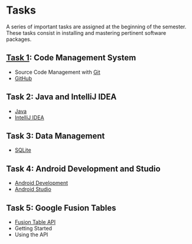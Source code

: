 # Tasks

A series of important tasks are assigned at the beginning of the semester.
These tasks consist in installing and mastering pertinent software packages.

[Task 1](./1task.md): Code Management System
------------------------------
* Source Code Management with [Git](http://git-scm.com/)
* [GitHub](https://github.com/)

Task 2: Java and IntelliJ IDEA
------------------------------
* [Java](https://www.java.com/)
* [IntelliJ IDEA](https://www.jetbrains.com/idea/)

Task 3: Data Management
-----------------------
* [SQLite](http://www.sqlite.org)

Task 4: Android Development and Studio
--------------------------------------
* [Android Development](https://developer.android.com/)
* [Android Studio](https://developer.android.com/sdk/)

Task 5: Google Fusion Tables
----------------------------
* [Fusion Table API](https://developers.google.com/fusiontables/)
* Getting Started
* Using the API
